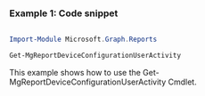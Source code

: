 ### Example 1: Code snippet

```powershell

Import-Module Microsoft.Graph.Reports

Get-MgReportDeviceConfigurationUserActivity

```
This example shows how to use the Get-MgReportDeviceConfigurationUserActivity Cmdlet.

